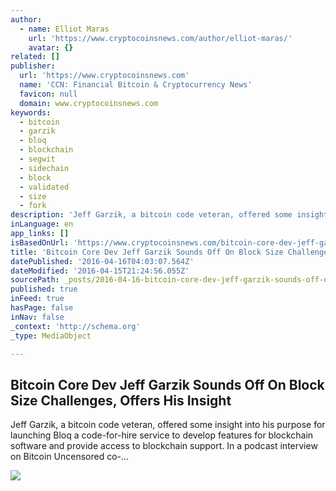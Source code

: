 ```yaml
---
author:
  - name: Elliot Maras
    url: 'https://www.cryptocoinsnews.com/author/elliot-maras/'
    avatar: {}
related: []
publisher:
  url: 'https://www.cryptocoinsnews.com'
  name: 'CCN: Financial Bitcoin & Cryptocurrency News'
  favicon: null
  domain: www.cryptocoinsnews.com
keywords:
  - bitcoin
  - garzik
  - bloq
  - blockchain
  - segwit
  - sidechain
  - block
  - validated
  - size
  - fork
description: 'Jeff Garzik, a bitcoin code veteran, offered some insight into his purpose for launching Bloq a code-for-hire service to develop features for blockchain software and provide access to blockchain support. In a podcast interview on Bitcoin Uncensored co-...'
inLanguage: en
app_links: []
isBasedOnUrl: 'https://www.cryptocoinsnews.com/bitcoin-core-dev-jeff-garzik-block-size/'
title: 'Bitcoin Core Dev Jeff Garzik Sounds Off On Block Size Challenges, Offers His Insight'
datePublished: '2016-04-16T04:03:07.564Z'
dateModified: '2016-04-15T21:24:56.055Z'
sourcePath: _posts/2016-04-16-bitcoin-core-dev-jeff-garzik-sounds-off-on-block-size-challe.md
published: true
inFeed: true
hasPage: false
inNav: false
_context: 'http://schema.org'
_type: MediaObject

---
```

<article style=""><h1>Bitcoin Core Dev Jeff Garzik Sounds Off On Block Size Challenges, Offers His Insight</h1><p>Jeff Garzik, a bitcoin code veteran, offered some insight into his purpose for launching Bloq a code-for-hire service to develop features for blockchain software and provide access to blockchain support. In a podcast interview on Bitcoin Uncensored co-...</p><img src="https://www.cryptocoinsnews.com/wp-content/uploads/2016/02/Bitcoin_blue-BG.jpg" /></article>